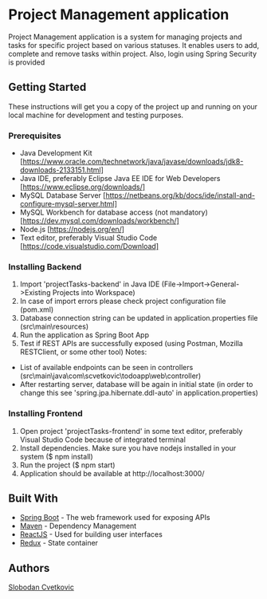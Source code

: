 # Project Management application

Project Management application is a system for managing projects and tasks for specific project based on various statuses. It enables users to add, complete and remove tasks within project. Also, login using Spring Security is provided

## Getting Started

These instructions will get you a copy of the project up and running on your local machine for development and testing purposes.

### Prerequisites

- Java Development Kit [https://www.oracle.com/technetwork/java/javase/downloads/jdk8-downloads-2133151.html]
- Java IDE, preferably Eclipse Java EE IDE for Web Developers [https://www.eclipse.org/downloads/]
- MySQL Database Server [https://netbeans.org/kb/docs/ide/install-and-configure-mysql-server.html]
- MySQL Workbench for database access (not mandatory) [https://dev.mysql.com/downloads/workbench/]
- Node.js [https://nodejs.org/en/]
- Text editor, preferably Visual Studio Code [https://code.visualstudio.com/Download]

### Installing Backend

1. Import 'projectTasks-backend' in Java IDE (File->Import->General->Existing Projects into Workspace)
2. In case of import errors please check project configuration file (pom.xml)
3. Database connection string can be updated in application.properties file (src\main\resources)
4. Run the application as Spring Boot App
5. Test if REST APIs are successfully exposed (using Postman, Mozilla RESTClient, or some other tool)
Notes:
- List of available endpoints can be seen in controllers (src\main\java\com\scvetkovic\todoapp\web\controller)
- After restarting server, database will be again in initial state (in order to change this see 'spring.jpa.hibernate.ddl-auto' in application.properties)
 
### Installing Frontend

1. Open project 'projectTasks-frontend' in some text editor, preferably Visual Studio Code because of integrated terminal
2. Install dependencies. Make sure you have nodejs installed in your system ($ npm install)
3. Run the project ($ npm start)
4. Application should be available at http://localhost:3000/

## Built With

* [Spring Boot](https://spring.io/projects/spring-boot/) - The web framework used for exposing APIs
* [Maven](https://maven.apache.org/) - Dependency Management
* [ReactJS](https://reactjs.org/) - Used for building user interfaces
* [Redux](https://reactjs.org/) - State container

## Authors

[Slobodan Cvetkovic](https://github.com/slobodanc93)



